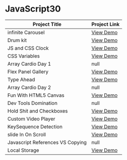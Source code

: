 # JavaScript30

| Project Title         | Project Link                                            |
| --------------------- | ------------------------------------------------------- |
| infinite Carousel      | [View Demo](https://Danji-ya.github.io/JS_javascript30/00-infiniteCarousel/)  |
| Drum kit       | [View Demo](https://Danji-ya.github.io/JS_javascript30/01-DrumKit/)  |
| JS and CSS Clock       | [View Demo](https://Danji-ya.github.io/JS_javascript30/02-JSandCSSClock/)  |
| CSS Variables       | [View Demo](https://Danji-ya.github.io/JS_javascript30/03-CSSVariables/)  |
| Array Cardio Day 1       | null  |
| Flex Panel Gallery       | [View Demo](https://Danji-ya.github.io/JS_javascript30/05-FlexPanelGallery/)  |
| Type Ahead       | [View Demo](https://Danji-ya.github.io/JS_javascript30/06-TypeAhead/)  |
| Array Cardio Day 2       | null  |
| Fun With HTML5 Canvas      | [View Demo](https://Danji-ya.github.io/JS_javascript30/08-FunWithHTML5Canvas/)  |
| Dev Tools Domination      | null  |
| Hold Shit and Checkboxes      | [View Demo](https://Danji-ya.github.io/JS_javascript30/10-HoldShitandCheckboxes/)  |
| Custom Video Player     | [View Demo](https://Danji-ya.github.io/JS_javascript30/11-CustomVideoPlayer/)  |
| KeySequence Detection    | [View Demo](https://Danji-ya.github.io/JS_javascript30/12-KeySequenceDetection/)  |
| slide In On Scroll    | [View Demo](https://Danji-ya.github.io/JS_javascript30/13-slideInOnScroll/)  |
| Javascript References VS Copying    | null |
| Local Storage   | [View Demo](https://Danji-ya.github.io/JS_javascript30/15-LocalStorage/)  |
